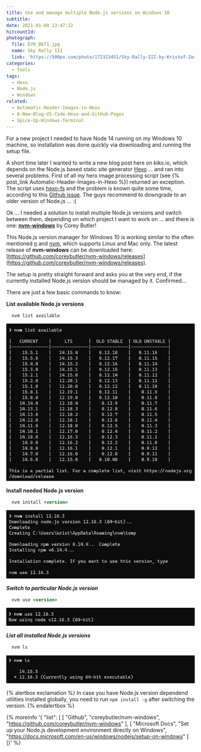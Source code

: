 ```yaml
---
title: Use and manage multiple Node.js versions on Windows 10
subtitle:
date: 2021-01-08 13:47:22
hitcountId:
photograph:
  file: D70_8671.jpg
  name: Sky Rally III
  link: 'https://500px.com/photo/172323451/Sky-Rally-III-by-Kristof-Zerbe/'
categories:
  - Tools
tags:
  - Hexo
  - Node.js
  - Windows
related:
  - Automatic-Header-Images-in-Hexo
  - A-New-Blog-VS-Code-Hexo-and-GitHub-Pages
  - Spice-Up-Windows-Terminal
---
```


For a new project I needed to have Node 14 running on my Windows 10 machine, so installation was done quickly via downloading and running the setup file.

A short time later I wanted to write a new blog post here on kiko.io, which depends on the Node.js based static site generator [Hexo](https://hexo.io) ... and ran into several problems. First of all my hero image processing script (see {% post_link Automatic-Header-Images-in-Hexo %}) returned an exception. The script uses [hexo-fs](https://github.com/hexojs/hexo-fs) and the problem is known quite some time, according to this [Github issue](https://github.com/hexojs/hexo/issues/4263). The guys recommend to downgrade to an older version of Node.js ... :(

Ok ... I needed a solution to install multiple Node.js versions and switch between them, depending on which project I want to work on ... and there is one: **[nvm-windows](https://github.com/coreybutler/nvm-windows)** by Corey Butler!

<!-- more -->

This Node.js version manager for Windows 10 is working similar to the often mentioned [n](https://github.com/tj/n) and [nvm](https://github.com/nvm-sh/nvm), which supports Linux and Mac only. The latest release of **nvm-windows** can be downloaded here: [https://github.com/coreybutler/nvm-windows/releases](https://github.com/coreybutler/nvm-windows/releases).

The setup is pretty straight forward and asks you at the very end, if the currently installed Node.js version should be managed by it. Confirmed...

There are just a few basic commands to know:

**List available Node.js versions**
```ps
  nvm list available
```
![nvm install](Use-and-manage-multiple-Node-js-versions-on-Windows-10/nvm-list-available.png)

**Install needed Node.js version**
```ps
  nvm install <version>
```
![nvm install](Use-and-manage-multiple-Node-js-versions-on-Windows-10/nvm-install.png)

***Switch to particular Node.js version***
```ps
  nvm use <version>
```
![nvm use](Use-and-manage-multiple-Node-js-versions-on-Windows-10/nvm-use.png)

***List all installed Node.js versions***
```ps
  nvm ls
```
![nvm ls](Use-and-manage-multiple-Node-js-versions-on-Windows-10/nvm-ls.png)

{% alertbox exclamation %}
  In case you have Node.js version dependend utilities installed globally, you need to run ``npm install -g`` after switching the version.
{% endalertbox %}

{% moreinfo '{ "list": [
  [
    "Github", "coreybutler/nvm-windows",
    "https://github.com/coreybutler/nvm-windows"
  ],
  [
    "Microsoft Docs", "Set up your Node.js development environment directly on Windows",
    "https://docs.microsoft.com/en-us/windows/nodejs/setup-on-windows"
  ]
]}' %}
